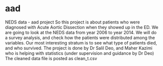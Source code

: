# aad
NEDS data - aad project
So this project is about patients who were diagnosed with Acute Aortic Dissection when they showed up in the ED. 
We are going to look at the NEDS data from year 2006 to year 2014. We will do a survey analysis, and check how the patients were distributed among the variables. Our most interesting stratum is to see what type of patients died, and who survived. 
The project is done by Dr Salil Deo, and Maher Kazimi who is helping with statistics (under supervision and guidance by Dr Deo)
The cleaned data file is posted as clean_t.csv
